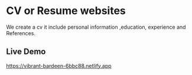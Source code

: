 # CV or Resume websites
 We create a cv it include personal information ,education, experience and References.
 
## Live Demo
https://vibrant-bardeen-6bbc88.netlify.app
